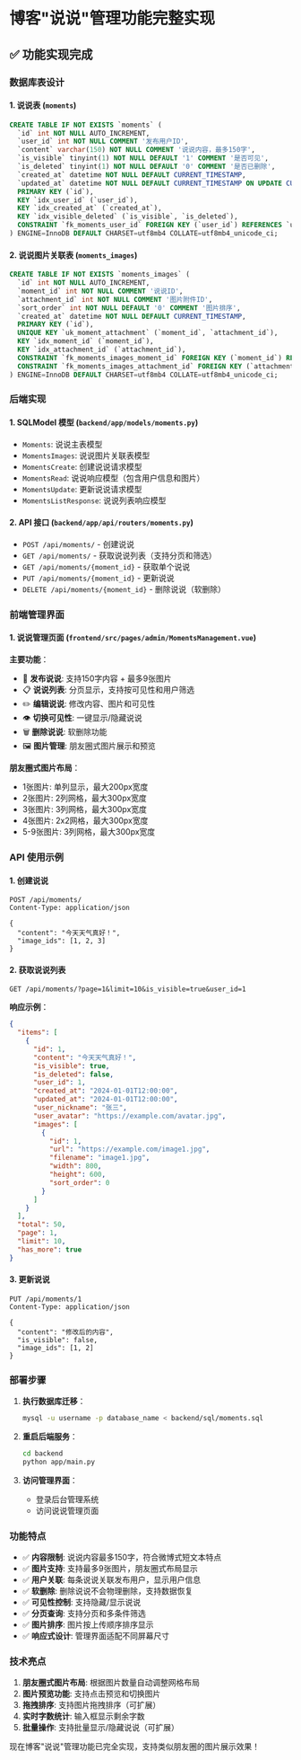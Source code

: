 # 博客"说说"管理功能完整实现

## ✅ **功能实现完成**

### **数据库表设计**

#### 1. 说说表 (`moments`)
```sql
CREATE TABLE IF NOT EXISTS `moments` (
  `id` int NOT NULL AUTO_INCREMENT,
  `user_id` int NOT NULL COMMENT '发布用户ID',
  `content` varchar(150) NOT NULL COMMENT '说说内容，最多150字',
  `is_visible` tinyint(1) NOT NULL DEFAULT '1' COMMENT '是否可见',
  `is_deleted` tinyint(1) NOT NULL DEFAULT '0' COMMENT '是否已删除',
  `created_at` datetime NOT NULL DEFAULT CURRENT_TIMESTAMP,
  `updated_at` datetime NOT NULL DEFAULT CURRENT_TIMESTAMP ON UPDATE CURRENT_TIMESTAMP,
  PRIMARY KEY (`id`),
  KEY `idx_user_id` (`user_id`),
  KEY `idx_created_at` (`created_at`),
  KEY `idx_visible_deleted` (`is_visible`, `is_deleted`),
  CONSTRAINT `fk_moments_user_id` FOREIGN KEY (`user_id`) REFERENCES `user_profiles` (`user_id`) ON DELETE CASCADE
) ENGINE=InnoDB DEFAULT CHARSET=utf8mb4 COLLATE=utf8mb4_unicode_ci;
```

#### 2. 说说图片关联表 (`moments_images`)
```sql
CREATE TABLE IF NOT EXISTS `moments_images` (
  `id` int NOT NULL AUTO_INCREMENT,
  `moment_id` int NOT NULL COMMENT '说说ID',
  `attachment_id` int NOT NULL COMMENT '图片附件ID',
  `sort_order` int NOT NULL DEFAULT '0' COMMENT '图片排序',
  `created_at` datetime NOT NULL DEFAULT CURRENT_TIMESTAMP,
  PRIMARY KEY (`id`),
  UNIQUE KEY `uk_moment_attachment` (`moment_id`, `attachment_id`),
  KEY `idx_moment_id` (`moment_id`),
  KEY `idx_attachment_id` (`attachment_id`),
  CONSTRAINT `fk_moments_images_moment_id` FOREIGN KEY (`moment_id`) REFERENCES `moments` (`id`) ON DELETE CASCADE,
  CONSTRAINT `fk_moments_images_attachment_id` FOREIGN KEY (`attachment_id`) REFERENCES `attachments` (`id`) ON DELETE CASCADE
) ENGINE=InnoDB DEFAULT CHARSET=utf8mb4 COLLATE=utf8mb4_unicode_ci;
```

### **后端实现**

#### 1. SQLModel 模型 (`backend/app/models/moments.py`)
- `Moments`: 说说主表模型
- `MomentsImages`: 说说图片关联表模型
- `MomentsCreate`: 创建说说请求模型
- `MomentsRead`: 说说响应模型（包含用户信息和图片）
- `MomentsUpdate`: 更新说说请求模型
- `MomentsListResponse`: 说说列表响应模型

#### 2. API 接口 (`backend/app/api/routers/moments.py`)
- `POST /api/moments/` - 创建说说
- `GET /api/moments/` - 获取说说列表（支持分页和筛选）
- `GET /api/moments/{moment_id}` - 获取单个说说
- `PUT /api/moments/{moment_id}` - 更新说说
- `DELETE /api/moments/{moment_id}` - 删除说说（软删除）

### **前端管理界面**

#### 1. 说说管理页面 (`frontend/src/pages/admin/MomentsManagement.vue`)

**主要功能**：
- 📝 **发布说说**: 支持150字内容 + 最多9张图片
- 📋 **说说列表**: 分页显示，支持按可见性和用户筛选
- ✏️ **编辑说说**: 修改内容、图片和可见性
- 👁️ **切换可见性**: 一键显示/隐藏说说
- 🗑️ **删除说说**: 软删除功能
- 🖼️ **图片管理**: 朋友圈式图片展示和预览

**朋友圈式图片布局**：
- 1张图片: 单列显示，最大200px宽度
- 2张图片: 2列网格，最大300px宽度
- 3张图片: 3列网格，最大300px宽度
- 4张图片: 2x2网格，最大300px宽度
- 5-9张图片: 3列网格，最大300px宽度

### **API 使用示例**

#### 1. 创建说说
```http
POST /api/moments/
Content-Type: application/json

{
  "content": "今天天气真好！",
  "image_ids": [1, 2, 3]
}
```

#### 2. 获取说说列表
```http
GET /api/moments/?page=1&limit=10&is_visible=true&user_id=1
```

**响应示例**：
```json
{
  "items": [
    {
      "id": 1,
      "content": "今天天气真好！",
      "is_visible": true,
      "is_deleted": false,
      "user_id": 1,
      "created_at": "2024-01-01T12:00:00",
      "updated_at": "2024-01-01T12:00:00",
      "user_nickname": "张三",
      "user_avatar": "https://example.com/avatar.jpg",
      "images": [
        {
          "id": 1,
          "url": "https://example.com/image1.jpg",
          "filename": "image1.jpg",
          "width": 800,
          "height": 600,
          "sort_order": 0
        }
      ]
    }
  ],
  "total": 50,
  "page": 1,
  "limit": 10,
  "has_more": true
}
```

#### 3. 更新说说
```http
PUT /api/moments/1
Content-Type: application/json

{
  "content": "修改后的内容",
  "is_visible": false,
  "image_ids": [1, 2]
}
```

### **部署步骤**

1. **执行数据库迁移**：
   ```bash
   mysql -u username -p database_name < backend/sql/moments.sql
   ```

2. **重启后端服务**：
   ```bash
   cd backend
   python app/main.py
   ```

3. **访问管理界面**：
   - 登录后台管理系统
   - 访问说说管理页面

### **功能特点**

- ✅ **内容限制**: 说说内容最多150字，符合微博式短文本特点
- ✅ **图片支持**: 支持最多9张图片，朋友圈式布局显示
- ✅ **用户关联**: 每条说说关联发布用户，显示用户信息
- ✅ **软删除**: 删除说说不会物理删除，支持数据恢复
- ✅ **可见性控制**: 支持隐藏/显示说说
- ✅ **分页查询**: 支持分页和多条件筛选
- ✅ **图片排序**: 图片按上传顺序排序显示
- ✅ **响应式设计**: 管理界面适配不同屏幕尺寸

### **技术亮点**

1. **朋友圈式图片布局**: 根据图片数量自动调整网格布局
2. **图片预览功能**: 支持点击预览和切换图片
3. **拖拽排序**: 支持图片拖拽排序（可扩展）
4. **实时字数统计**: 输入框显示剩余字数
5. **批量操作**: 支持批量显示/隐藏说说（可扩展）

现在博客"说说"管理功能已完全实现，支持类似朋友圈的图片展示效果！
